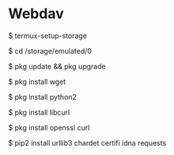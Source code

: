 # Webdav
$ termux-setup-storage

$ cd /storage/emulated/0

$ pkg update && pkg upgrade

$ pkg install wget

$ pkg install python2

$ pkg install libcurl

$ pkg install openssl curl

$ pip2 install urllib3 chardet certifi idna requests
